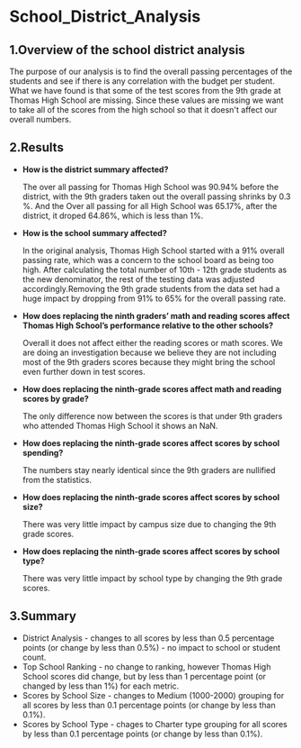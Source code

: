 # School_District_Analysis
## 1.Overview of the school district analysis

  The purpose of our analysis is to find the overall passing percentages of the students and see if there is any correlation with the budget per student. What we have found is that some of the test scores from the 9th grade at Thomas High School are missing. Since these values are missing we want to take all of the scores from the high school so that it doesn't affect our overall numbers.


## 2.Results
* **How is the district summary affected?**

  The over all passing for Thomas High School was 90.94% before the district, with the 9th graders taken out the overall passing shrinks by 0.3 %. And the Over all passing for all High School was 65.17%, after the district, it droped 64.86%, which is less than 1%.
* **How is the school summary affected?**

  In the original analysis, Thomas High School started with a 91% overall passing rate, which was a concern to the school board as being too high. After calculating the total number of 10th - 12th grade students as the new denominator, the rest of the testing data was adjusted accordingly.Removing the 9th grade students from the data set had a huge impact by dropping from 91% to 65% for the overall passing rate.
* **How does replacing the ninth graders’ math and reading scores affect Thomas High School’s performance relative to the other schools?**

  Overall it does not affect either the reading scores or math scores. We are doing an investigation because we believe they are not including most of the 9th graders scores because they might bring the school even further down in test scores.
* **How does replacing the ninth-grade scores affect math and reading scores by grade?**

  The only difference now between the scores is that under 9th graders who attended Thomas High School it shows an NaN.
* **How does replacing the ninth-grade scores affect scores by school spending?**

  The numbers stay nearly identical since the 9th graders are nullified from the statistics.
* **How does replacing the ninth-grade scores affect scores by school size?**

  There was very little impact by campus size due to changing the 9th grade scores.
* **How does replacing the ninth-grade scores affect scores by school type?**

  There was very little impact by school type by changing the 9th grade scores.
## 3.Summary
* District Analysis - changes to all scores by less than 0.5 percentage points (or change by less than 0.5%) - no impact to school or student count.
* Top School Ranking - no change to ranking, however Thomas High School scores did change, but by less than 1 percentage point (or changed by less than 1%) for each metric.
* Scores by School Size - changes to Medium (1000-2000) grouping for all scores by less than 0.1 percentage points (or change by less than 0.1%).
* Scores by School Type - chages to Charter type grouping for all scores by less than 0.1 percentage points (or change by less than 0.1%).

